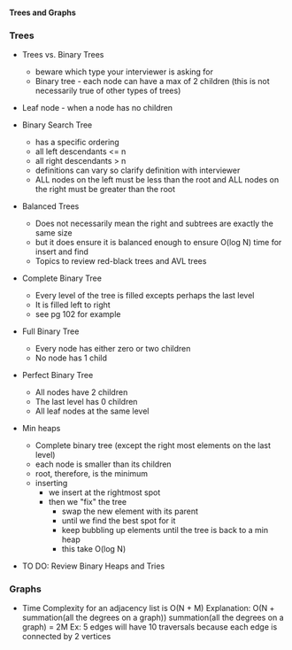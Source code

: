 #### Trees and Graphs

### Trees
- Trees vs. Binary Trees
  * beware which type your interviewer is asking for
  * Binary tree - each node can have a max of 2 children (this is not 
  necessarily true of other types of trees)
- Leaf node - when a node has no children

- Binary Search Tree
  * has a specific ordering
  * all left descendants <= n 
  * all right descendants > n
  * definitions can vary so clarify definition with interviewer
  * ALL nodes on the left must be less than the root and ALL nodes on the right
  must be greater than the root

- Balanced Trees
  * Does not necessarily mean the right and subtrees are exactly the same size
  * but it does ensure it is balanced enough to ensure O(log N) time for insert and find
  * Topics to review red-black trees and AVL trees

- Complete Binary Tree
  * Every level of the tree is filled excepts perhaps the last level
  * It is filled left to right
  * see pg 102 for example

- Full Binary Tree
  * Every node has either zero or two children
  * No node has 1 child

- Perfect Binary Tree
  * All nodes have 2 children
  * The last level has 0 children
  * All leaf nodes at the same level

- Min heaps
  * Complete binary tree (except the right most elements on the last level)
  * each node is smaller than its children
  * root, therefore, is the minimum
  * inserting
    - we insert at the rightmost spot 
    - then we "fix" the tree
      - swap the new element with its parent
      - until we find the best spot for it
      - keep bubbling up elements until the tree is back to a min heap
      - this take O(log N)

* TO DO: Review Binary Heaps and Tries

### Graphs
* Time Complexity for an adjacency list is O(N + M)
Explanation: O(N + summation(all the degrees on a graph))
summation(all the degrees on a graph) = 2M Ex: 5 edges will have 10 traversals
because each edge is connected by 2 vertices
